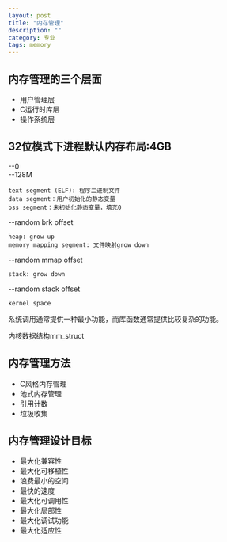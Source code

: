 ```yaml
---
layout: post
title: "内存管理"
description: ""
category: 专业 
tags: memory
---
```


## 内存管理的三个层面
* 用户管理层
* C运行时库层
* 操作系统层

## 32位模式下进程默认内存布局:4GB
--0   
--128M   

	text segment (ELF): 程序二进制文件
	data segment：用户初始化的静态变量
	bss segment：未初始化静态变量，填充0
--random brk offset

	heap: grow up
	memory mapping segment: 文件映射grow down
--random mmap offset

	stack: grow down
--random stack offset

	kernel space

系统调用通常提供一种最小功能，而库函数通常提供比较复杂的功能。

内核数据结构mm_struct

## 内存管理方法
* C风格内存管理
* 池式内存管理
* 引用计数
* 垃圾收集

## 内存管理设计目标
* 最大化兼容性
* 最大化可移植性
* 浪费最小的空间
* 最快的速度
* 最大化可调用性
* 最大化局部性
* 最大化调试功能
* 最大化适应性
